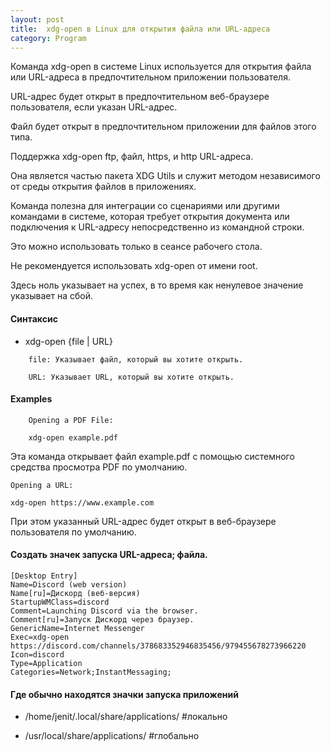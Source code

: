 ```yaml
---
layout: post
title:  xdg-open в Linux для открытия файла или URL-адреса
category: Program
---
```


Команда xdg-open в системе Linux используется для открытия файла или URL-адреса в предпочтительном приложении пользователя.

URL-адрес будет открыт в предпочтительном веб-браузере пользователя, если указан URL-адрес. 

Файл будет открыт в предпочтительном приложении для файлов этого типа. 

Поддержка xdg-open ftp, файл, https, и http URL-адреса.

Она является частью пакета XDG Utils и служит методом независимого от среды открытия файлов в приложениях. 

Команда полезна для интеграции со сценариями или другими командами в системе, которая требует открытия документа или подключения к URL-адресу непосредственно из командной строки.

Это можно использовать только в сеансе рабочего стола. 

Не рекомендуется использовать xdg-open от имени root. 

Здесь ноль указывает на успех, в то время как ненулевое значение указывает на сбой.

#### Синтаксис

- xdg-open {file | URL}
```
    file: Указывает файл, который вы хотите открыть.
    
    URL: Указывает URL, который вы хотите открыть.
```
#### Examples
```
    Opening a PDF File:

    xdg-open example.pdf
```
Эта команда открывает файл example.pdf с помощью системного средства просмотра PDF по умолчанию.

    Opening a URL:

    xdg-open https://www.example.com

При этом указанный URL-адрес будет открыт в веб-браузере пользователя по умолчанию.

#### Создать значек запуска URL-адреса; файла.
```    
[Desktop Entry]
Name=Discord (web version)
Name[ru]=Дискорд (веб-версия)
StartupWMClass=discord
Comment=Launching Discord via the browser.
Comment[ru]=Запуск Дискорд через браузер.
GenericName=Internet Messenger
Exec=xdg-open https://discord.com/channels/378683352946835456/979455678273966220
Icon=discord
Type=Application
Categories=Network;InstantMessaging;    
```
#### Где обычно находятся значки запуска приложений

- /home/jenit/.local/share/applications/ #локально

- /usr/local/share/applications/   #глобально

